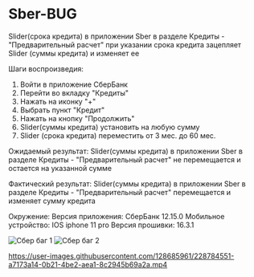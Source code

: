 # Sber-BUG
Slider(срока кредита) в приложении Sber в разделе Кредиты - "Предварительный расчет" при указании срока кредита зацепляет Slider (суммы кредита) и изменяет ее

Шаги воспроизведия:

1. Войти в приложение СберБанк
2. Перейти во вкладку "Кредиты"
3. Нажать на иконку "+"
4. Выбрать пункт "Кредит"
5. Нажать на кнопку "Продолжить"
6. Slider(суммы кредита) установить на любую сумму 
7. Slider (срока кредита) переместить от 3 мес. до 60 мес.

Ожидаемый результат: Slider(суммы кредита) в приложении Sber в разделе Кредиты - "Предварительный расчет" не перемещается и остается на указанной сумме 

Фактический результат: Slider(суммы кредита) в приложении Sber в разделе Кредиты - "Предварительный расчет" перемещается и изменяет сумму кредита 

Окружение: 
Версия приложения: СберБанк 12.15.0
Мобильное устройство: IOS iphone 11 pro 
Версия прошивки: 16.3.1

![Сбер баг 1](https://user-images.githubusercontent.com/128685961/228784526-6b8b9b38-1a57-43db-b002-fc9b3ac5a451.jpeg)
![Сбер баг 2](https://user-images.githubusercontent.com/128685961/228784536-c50e3e37-4278-4e8a-a259-7d1378d268f0.jpeg)


https://user-images.githubusercontent.com/128685961/228784551-a7173a14-0b21-4be2-aea1-8c2945b69a2a.mp4

